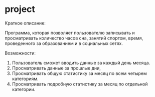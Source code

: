 project
=======
Краткое описание:

Программа, которая позволяет пользователю записывать и просматривать количество часов сна, занятий спортом, время, проведенного за образованием и в социальных сетях. 

Возможности:

1. Пользователь сможет вводить данные за каждый день месяца. 
2. Просматривать данные за прошлые дни, 
3. Просматривать общую статистику за месяц по всем четырем категориям.
4. Просматривать подробную статистику за месяц по отдельной категории. 
